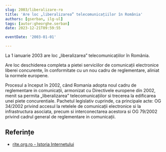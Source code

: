 ```yaml
---
slug: 2003/liberalizare-ro
title: 'Are loc „liberalizarea” telecomunicațiilor în România'
authors: [gserban, ilg-ul]
tags: [autor:gheorghe.serban]
date: 2023-12-21T09:59:55

eventDate: '2003-01-01'

---
```


La 1 ianuarie 2003 are loc „liberalizarea” telecomunicațiilor în România.

<!-- truncate -->

Are loc deschiderea completa a pietei serviciilor de comunicații electronice
liberei concurente, în conformitate cu un nou cadru de reglementare, aliniat
la normele europene.

Procesul a început în 2002, când Romania adopta noul cadru de reglementare
in comunicații, armonizat cu Directivele europene din 2002, menit sa permita
„liberalizarea” telecomunicațiilor si trecerea la edificarea unei piete concurentiale. Pachetul legislativ cuprinde, ca principale acte: OG 34/2002 privind accesul la retelele de comunicații electronice si la infrastructura asociata, precum si interconectarea acestora si OG 79/2002 privind cadrul general de reglementare in comunicații.

## Referințe

- [rite.org.ro - Istoria Internetului](https://rite.org.ro/istoria-internetului/)
